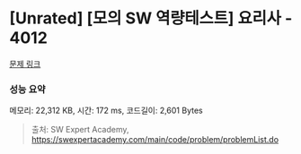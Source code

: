 # [Unrated] [모의 SW 역량테스트] 요리사 - 4012 

[문제 링크](https://swexpertacademy.com/main/code/problem/problemDetail.do?contestProbId=AWIeUtVakTMDFAVH) 

### 성능 요약

메모리: 22,312 KB, 시간: 172 ms, 코드길이: 2,601 Bytes



> 출처: SW Expert Academy, https://swexpertacademy.com/main/code/problem/problemList.do